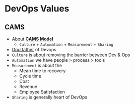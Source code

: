 # DevOps Values
## CAMS
- About **[CAMS Model](https://blog.chef.io/what-devops-means-to-me/)**
  - `Culture` + `Automation` + `Measurement` + `Sharing`
- [God father](https://twitter.com/patrickdebois?s=20) of Devops
- `Culture` is about removing the barrier between Dev & Ops
- `Automation` we have people > process > tools
- `Measurement` is about the
  - Mean time to recovery
  - Cycle time
  - Cost
  - Revenue
  - Employee Satisfaction
- `Sharing` is generally heart of DevOps
